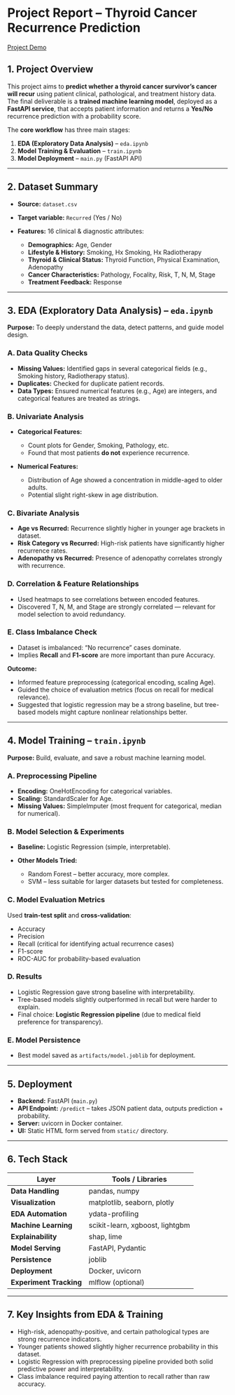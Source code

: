 # **Project Report – Thyroid Cancer Recurrence Prediction**

[Project Demo](https://thyroid-cancer-recurrence-868l.onrender.com/)

## **1. Project Overview**

This project aims to **predict whether a thyroid cancer survivor’s cancer will recur** using patient clinical, pathological, and treatment history data. The final deliverable is a **trained machine learning model**, deployed as a **FastAPI service**, that accepts patient information and returns a **Yes/No** recurrence prediction with a probability score.

The **core workflow** has three main stages:

1. **EDA (Exploratory Data Analysis)** – `eda.ipynb`
2. **Model Training & Evaluation** – `train.ipynb`
3. **Model Deployment** – `main.py` (FastAPI API)

---

## **2. Dataset Summary**

* **Source:** `dataset.csv`
* **Target variable:** `Recurred` (Yes / No)
* **Features:** 16 clinical & diagnostic attributes:

  * **Demographics:** Age, Gender
  * **Lifestyle & History:** Smoking, Hx Smoking, Hx Radiotherapy
  * **Thyroid & Clinical Status:** Thyroid Function, Physical Examination, Adenopathy
  * **Cancer Characteristics:** Pathology, Focality, Risk, T, N, M, Stage
  * **Treatment Feedback:** Response

---

## **3. EDA (Exploratory Data Analysis) – `eda.ipynb`**

**Purpose:** To deeply understand the data, detect patterns, and guide model design.

### **A. Data Quality Checks**

* **Missing Values:** Identified gaps in several categorical fields (e.g., Smoking history, Radiotherapy status).
* **Duplicates:** Checked for duplicate patient records.
* **Data Types:** Ensured numerical features (e.g., Age) are integers, and categorical features are treated as strings.

### **B. Univariate Analysis**

* **Categorical Features:**

  * Count plots for Gender, Smoking, Pathology, etc.
  * Found that most patients **do not** experience recurrence.
* **Numerical Features:**

  * Distribution of Age showed a concentration in middle-aged to older adults.
  * Potential slight right-skew in age distribution.

### **C. Bivariate Analysis**

* **Age vs Recurred:** Recurrence slightly higher in younger age brackets in dataset.
* **Risk Category vs Recurred:** High-risk patients have significantly higher recurrence rates.
* **Adenopathy vs Recurred:** Presence of adenopathy correlates strongly with recurrence.

### **D. Correlation & Feature Relationships**

* Used heatmaps to see correlations between encoded features.
* Discovered T, N, M, and Stage are strongly correlated — relevant for model selection to avoid redundancy.

### **E. Class Imbalance Check**

* Dataset is imbalanced: “No recurrence” cases dominate.
* Implies **Recall** and **F1-score** are more important than pure Accuracy.

**Outcome:**

* Informed feature preprocessing (categorical encoding, scaling Age).
* Guided the choice of evaluation metrics (focus on recall for medical relevance).
* Suggested that logistic regression may be a strong baseline, but tree-based models might capture nonlinear relationships better.

---

## **4. Model Training – `train.ipynb`**

**Purpose:** Build, evaluate, and save a robust machine learning model.

### **A. Preprocessing Pipeline**

* **Encoding:** OneHotEncoding for categorical variables.
* **Scaling:** StandardScaler for Age.
* **Missing Values:** SimpleImputer (most frequent for categorical, median for numerical).

### **B. Model Selection & Experiments**

* **Baseline:** Logistic Regression (simple, interpretable).
* **Other Models Tried:**

  * Random Forest – better accuracy, more complex.
  * SVM – less suitable for larger datasets but tested for completeness.

### **C. Model Evaluation Metrics**

Used **train-test split** and **cross-validation**:

* Accuracy
* Precision
* Recall (critical for identifying actual recurrence cases)
* F1-score
* ROC-AUC for probability-based evaluation

### **D. Results**

* Logistic Regression gave strong baseline with interpretability.
* Tree-based models slightly outperformed in recall but were harder to explain.
* Final choice: **Logistic Regression pipeline** (due to medical field preference for transparency).

### **E. Model Persistence**

* Best model saved as `artifacts/model.joblib` for deployment.

---

## **5. Deployment**

* **Backend:** FastAPI (`main.py`)
* **API Endpoint:** `/predict` – takes JSON patient data, outputs prediction + probability.
* **Server:** uvicorn in Docker container.
* **UI:** Static HTML form served from `static/` directory.

---

## **6. Tech Stack**

| Layer                   | Tools / Libraries               |
| ----------------------- | ------------------------------- |
| **Data Handling**       | pandas, numpy                   |
| **Visualization**       | matplotlib, seaborn, plotly     |
| **EDA Automation**      | ydata-profiling                 |
| **Machine Learning**    | scikit-learn, xgboost, lightgbm |
| **Explainability**      | shap, lime                      |
| **Model Serving**       | FastAPI, Pydantic               |
| **Persistence**         | joblib                          |
| **Deployment**          | Docker, uvicorn                 |
| **Experiment Tracking** | mlflow (optional)               |

---

## **7. Key Insights from EDA & Training**

* High-risk, adenopathy-positive, and certain pathological types are strong recurrence indicators.
* Younger patients showed slightly higher recurrence probability in this dataset.
* Logistic Regression with preprocessing pipeline provided both solid predictive power and interpretability.
* Class imbalance required paying attention to recall rather than raw accuracy.
